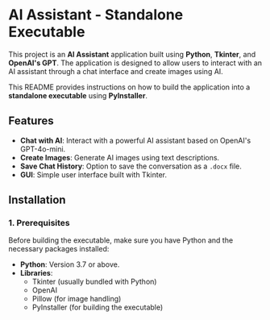 # AI Assistant - Standalone Executable

This project is an **AI Assistant** application built using **Python**, **Tkinter**, and **OpenAI's GPT**. The application is designed to allow users to interact with an AI assistant through a chat interface and create images using AI. 

This README provides instructions on how to build the application into a **standalone executable** using **PyInstaller**.

## Features

- **Chat with AI**: Interact with a powerful AI assistant based on OpenAI's GPT-4o-mini.
- **Create Images**: Generate AI images using text descriptions.
- **Save Chat History**: Option to save the conversation as a `.docx` file.
- **GUI**: Simple user interface built with Tkinter.

## Installation

### 1. Prerequisites

Before building the executable, make sure you have Python and the necessary packages installed:

- **Python**: Version 3.7 or above.
- **Libraries**:
    - Tkinter (usually bundled with Python)
    - OpenAI
    - Pillow (for image handling)
    - PyInstaller (for building the executable)


